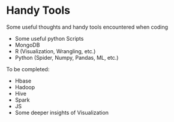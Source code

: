 # Handy Tools

Some useful thoughts and handy tools encountered when coding

- Some useful python Scripts
- MongoDB
- R (Visualization, Wrangling, etc.)
- Python (Spider, Numpy, Pandas, ML, etc.)

To be completed:
- Hbase
- Hadoop
- Hive
- Spark
- JS
- Some deeper insights of Visualization